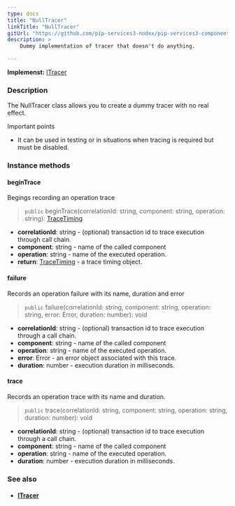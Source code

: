 ```yaml
---
type: docs
title: "NullTracer"
linkTitle: "NullTracer"
gitUrl: "https://github.com/pip-services3-nodex/pip-services3-components-nodex"
description: >
    Dummy implementation of tracer that doesn't do anything.

---
```


**Implemenst:** [ITracer](../itracer)

### Description

The NullTracer class allows you to create a dummy tracer with no real effect.

Important points

- It can be used in testing or in situations when tracing is required but must be disabled.

### Instance methods

#### beginTrace
Begings recording an operation trace

> `public` beginTrace(correlationId: string, component: string, operation: string): [TraceTiming](../trace_timing)

- **correlationId**: string - (optional) transaction id to trace execution through call chain.
- **component**: string - name of the called component
- **operation**: string - name of the executed operation.
- **return**: [TraceTiming](../trace_timing) - a trace timing object.


#### failure
Records an operation failure with its name, duration and error

> `public` failure(correlationId: string, component: string, operation: string, error: Error,
duration: number): void

- **correlationId**: string - (optional) transaction id to trace execution through a call chain.
- **component**: string - name of the called component
- **operation**: string - name of the executed operation.
- **error**: Error - an error object associated with this trace.
- **duration**: number - execution duration in milliseconds.


#### trace
Records an operation trace with its name and duration.

> `public` trace(correlationId: string, component: string, operation: string, duration: number): void

- **correlationId**: string - (optional) transaction id to trace execution through a call chain.
- **component**: string - name of the called component
- **operation**: string - name of the executed operation.
- **duration**: number - execution duration in milliseconds.

### See also
- #### [ITracer](../itracer)
